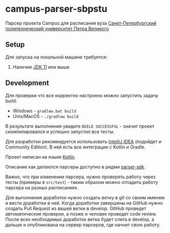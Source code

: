 # campus-parser-sbpstu

Парсер проекта Campus для расписания
вуза [Санкт-Петербургский политехнический университет Петра Великого](https://www.spbstu.ru)

## Setup

Для запуска на локальной машине требуется:

1. Наличие [JDK 11](https://jdk.java.net) или выше

## Development

Для проверки что все корректно настроено можно запустить задачу build:

- Windows - `gradlew.bat build`
- Unix/MacOS - `./gradlew build`

В результате выполнения увидите `BUILD SUCCESSFUL` - значит проект скомпилировался и успешно запустил все тесты.

Для разработки рекомендуется использовать [IntelliJ IDEA](https://www.jetbrains.com/idea/) (подойдет и Community
Edition). В ней есть все интеграции с Kotlin и Gradle.

Проект написан на языке [Kotlin](https://kotlinlang.org).

Описание как делаются парсеры доступно в ридми [parser-sdk](https://github.com/campus-mobile/campus-parser-kotlin-sdk).

Важно, что при изменении парсера, нужно проверять работу через тесты (примеры в `src/test`) - таким образом можно
отладить работу парсера на разных расписаниях.

Для выполнения доработок нужно создать ветку в git со своим именем и вести доработки в ней. Когда доработки завершены
на GitHub нужно создать Pull Request из вашей ветки в develop. GitHub проведет автоматические проверки, а позже и
человек проведет code review. После всех необходимых доработок ветка будет слита в develop, а дальше и опубликована
на сервер парсеров, где начнет свою работу.   
